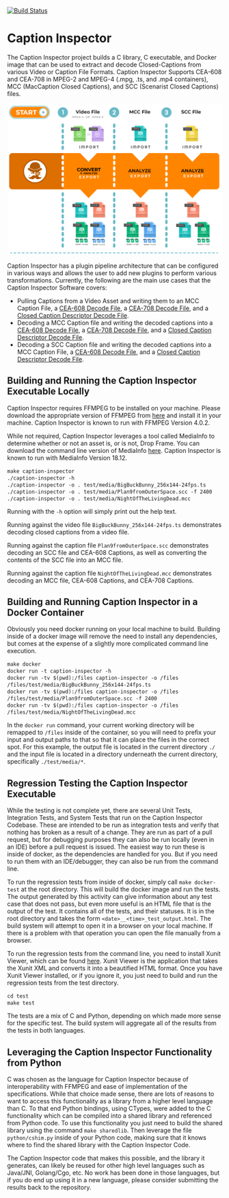 [![Build Status](https://travis-ci.com/Comcast/caption-inspector.svg?branch=master)](https://travis-ci.com/Comcast/caption-inspector)

Caption Inspector
=================

The Caption Inspector project builds a C library, C executable, and Docker image that can be used to extract and decode
Closed-Captions from various Video or Caption File Formats. Caption Inspector Supports CEA-608 and CEA-708 in MPEG-2 and
MPEG-4 (.mpg, .ts, and .mp4 containers), MCC (MacCaption Closed Captions), and SCC (Scenarist Closed Captions) files.

![Overview](./docs/html/assets/content-images/Overview.png)

Caption Inspector has a plugin pipeline architecture that can be configured in various ways and allows the user to add
new plugins to perform various transformations. Currently, the following are the main use cases that the Caption
Inspector Software covers:
* Pulling Captions from a Video Asset and writing them to an MCC Caption File, a [CEA-608 Decode File](./docs/decoded608.md),
a [CEA-708 Decode File](./docs/decoded708.md), and a [Closed Caption Descriptor Decode File](./docs/decodeCCD.md).
* Decoding a MCC Caption file and writing the decoded captions into  a [CEA-608 Decode File](./docs/decoded608.md),
a [CEA-708 Decode File](./docs/decoded708.md), and a [Closed Caption Descriptor Decode File](./docs/decodeCCD.md).
* Decoding a SCC Caption file and writing the decoded captions into a MCC Caption File, a [CEA-608 Decode File](./docs/decoded608.md),
and a [Closed Caption Descriptor Decode File](./docs/decodeCCD.md).

Building and Running the Caption Inspector Executable Locally
-------------------------------------------------------------

Caption Inspector requires FFMPEG to be installed on your machine. Please download the appropriate
version of FFMPEG from [here](https://ffmpeg.org/download.html) and install it in your machine.
Caption Inspector is known to run with FFMPEG Version 4.0.2.

While not required, Caption Inspector leverages a tool called MediaInfo to determine whether or not
an asset is, or is not, Drop Frame. You can download the command line version of MediaInfo
[here](https://mediaarea.net/en/MediaInfo/Download). Caption Inspector is known to run with
MediaInfo Version 18.12.

```
make caption-inspector
./caption-inspector -h
./caption-inspector -o . test/media/BigBuckBunny_256x144-24fps.ts
./caption-inspector -o . test/media/Plan9fromOuterSpace.scc -f 2400
./caption-inspector -o . test/media/NightOfTheLivingDead.mcc
```

Running with the `-h` option will simply print out the help text. 

Running against the video file `BigBuckBunny_256x144-24fps.ts` demonstrates decoding closed captions from a video file.

Running against the caption file `Plan9fromOuterSpace.scc` demonstrates decoding an SCC file and CEA-608 Captions, as well as
converting the contents of the SCC file into an MCC file.

Running against the caption file `NightOfTheLivingDead.mcc` demonstrates decoding an MCC file, CEA-608 Captions, and CEA-708 Captions.

Building and Running Caption Inspector in a Docker Container
------------------------------------------------------------
Obviously you need docker running on your local machine to build. Building inside of a docker image will remove the need
to install any dependencies, but comes at the expense of a slightly more complicated command line execution.

```
make docker
docker run -t caption-inspector -h
docker run -tv $(pwd):/files caption-inspector -o /files /files/test/media/BigBuckBunny_256x144-24fps.ts
docker run -tv $(pwd):/files caption-inspector -o /files /files/test/media/Plan9fromOuterSpace.scc -f 2400
docker run -tv $(pwd):/files caption-inspector -o /files /files/test/media/NightOfTheLivingDead.mcc
```

In the `docker run` command, your current working directory will be remapped to `/files` inside of the container, so
you will need to prefix your input and output paths to that so that it can place the files in the correct spot. For
this example, the output file is located in the current directory `./` and the input file is located in a directory
underneath the current directory, specifically `./test/media/*`.

Regression Testing the Caption Inspector Executable
---------------------------------------------------

While the testing is not complete yet, there are several Unit Tests, Integration Tests, and System Tests that run
on the Caption Inspector Codebase. These are intended to be run as integration tests and verify that nothing has
broken as a result of a change. They are run as part of a pull request, but for debugging purposes they can also
be run locally (even in an IDE) before a pull request is issued. The easiest way to run these is inside of docker,
as the dependencies are handled for you. But if you need to run them with an IDE/debugger, they can also be run
from the command line.

To run the regression tests from inside of docker, simply call `make docker-test` at the root directory. This will
build the docker image and run the tests. The output generated by this activity can give information about any test
case that does not pass, but even more useful is an HTML file that is the output of the test. It contains all of
the tests, and their statuses. It is in the root directory and takes the form `<date>__<time>_test_output.html`.
The build system will attempt to open it in a browser on your local machine. If there is a problem with that operation
you can open the file manually from a browser.

To run the regression tests from the command line, you need to install Xunit Viewer, which can be found [here](https://github.com/lukejpreston/xunit-viewer).
Xunit Viewer is the application that takes the Xunit XML and converts it into a beautified HTML format. Once you have
Xunit Viewer installed, or if you ignore it, you just need to build and run the regression tests from the test directory.

```
cd test
make test
```

The tests are a mix of C and Python, depending on which made more sense for the specific test. The build system will
aggregate all of the results from the tests in both languages.

Leveraging the Caption Inspector Functionality from Python
----------------------------------------------------------
C was chosen as the language for Caption Inspector because of interoperability with FFMPEG and ease of implementation of
the specifications. While that choice made sense, there are lots of reasons to want to access this functionality as a
library from a higher level language than C. To that end Python bindings, using CTypes, were added to the C functionality
which can be compiled into a shared library and referenced from Python code. To use this functionality you just need
to build the shared library using the command `make sharedlib`. Then leverage the file `python/cshim.py` inside of your
Python code, making sure that it knows where to find the shared library with the Caption Inspector Code.

The Caption Inspector code that makes this possible, and the library it generates, can likely be reused for other high
level languages such as Java/JNI, Golang/Cgo, etc. No work has been done in those languages, but if you do end up using
it in a new language, please consider submitting the results back to the repository.
